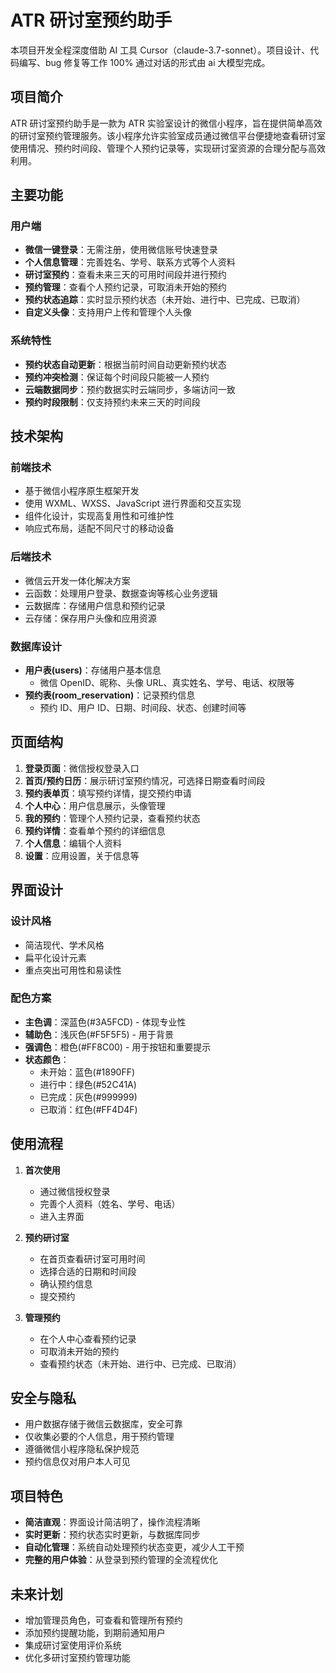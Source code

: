 # ATR 研讨室预约助手

本项目开发全程深度借助 AI 工具 Cursor（claude-3.7-sonnet）。项目设计、代码编写、bug 修复等工作 100% 通过对话的形式由 ai 大模型完成。

## 项目简介

ATR 研讨室预约助手是一款为 ATR 实验室设计的微信小程序，旨在提供简单高效的研讨室预约管理服务。该小程序允许实验室成员通过微信平台便捷地查看研讨室使用情况、预约时间段、管理个人预约记录等，实现研讨室资源的合理分配与高效利用。

## 主要功能

### 用户端

- **微信一键登录**：无需注册，使用微信账号快速登录
- **个人信息管理**：完善姓名、学号、联系方式等个人资料
- **研讨室预约**：查看未来三天的可用时间段并进行预约
- **预约管理**：查看个人预约记录，可取消未开始的预约
- **预约状态追踪**：实时显示预约状态（未开始、进行中、已完成、已取消）
- **自定义头像**：支持用户上传和管理个人头像

### 系统特性

- **预约状态自动更新**：根据当前时间自动更新预约状态
- **预约冲突检测**：保证每个时间段只能被一人预约
- **云端数据同步**：预约数据实时云端同步，多端访问一致
- **预约时段限制**：仅支持预约未来三天的时间段

## 技术架构

### 前端技术

- 基于微信小程序原生框架开发
- 使用 WXML、WXSS、JavaScript 进行界面和交互实现
- 组件化设计，实现高复用性和可维护性
- 响应式布局，适配不同尺寸的移动设备

### 后端技术

- 微信云开发一体化解决方案
- 云函数：处理用户登录、数据查询等核心业务逻辑
- 云数据库：存储用户信息和预约记录
- 云存储：保存用户头像和应用资源

### 数据库设计

- **用户表(users)**：存储用户基本信息
  - 微信 OpenID、昵称、头像 URL、真实姓名、学号、电话、权限等
- **预约表(room_reservation)**：记录预约信息
  - 预约 ID、用户 ID、日期、时间段、状态、创建时间等

## 页面结构

1. **登录页面**：微信授权登录入口
2. **首页/预约日历**：展示研讨室预约情况，可选择日期查看时间段
3. **预约表单页**：填写预约详情，提交预约申请
4. **个人中心**：用户信息展示，头像管理
5. **我的预约**：管理个人预约记录，查看预约状态
6. **预约详情**：查看单个预约的详细信息
7. **个人信息**：编辑个人资料
8. **设置**：应用设置，关于信息等

## 界面设计

### 设计风格

- 简洁现代、学术风格
- 扁平化设计元素
- 重点突出可用性和易读性

### 配色方案

- **主色调**：深蓝色(#3A5FCD) - 体现专业性
- **辅助色**：浅灰色(#F5F5F5) - 用于背景
- **强调色**：橙色(#FF8C00) - 用于按钮和重要提示
- **状态颜色**：
  - 未开始：蓝色(#1890FF)
  - 进行中：绿色(#52C41A)
  - 已完成：灰色(#999999)
  - 已取消：红色(#FF4D4F)

## 使用流程

1. **首次使用**

   - 通过微信授权登录
   - 完善个人资料（姓名、学号、电话）
   - 进入主界面

2. **预约研讨室**

   - 在首页查看研讨室可用时间
   - 选择合适的日期和时间段
   - 确认预约信息
   - 提交预约

3. **管理预约**
   - 在个人中心查看预约记录
   - 可取消未开始的预约
   - 查看预约状态（未开始、进行中、已完成、已取消）

## 安全与隐私

- 用户数据存储于微信云数据库，安全可靠
- 仅收集必要的个人信息，用于预约管理
- 遵循微信小程序隐私保护规范
- 预约信息仅对用户本人可见

## 项目特色

- **简洁直观**：界面设计简洁明了，操作流程清晰
- **实时更新**：预约状态实时更新，与数据库同步
- **自动化管理**：系统自动处理预约状态变更，减少人工干预
- **完整的用户体验**：从登录到预约管理的全流程优化

## 未来计划

- 增加管理员角色，可查看和管理所有预约
- 添加预约提醒功能，到期前通知用户
- 集成研讨室使用评价系统
- 优化多研讨室预约管理功能
